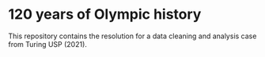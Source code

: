 # 120 years of Olympic history

This repository contains the resolution for a data cleaning and analysis case from Turing USP (2021). 
